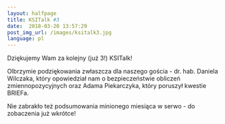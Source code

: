 ```yaml
---
layout:	halfpage
title: KSITalk #3
date:  2018-03-20 13:57:29
post_img_url: /images/ksitalk3.jpg
language: pl
---
```


Dziękujemy Wam za kolejny (już 3!) KSITalk! 

Olbrzymie podziękowania zwłaszcza dla naszego gościa - dr. hab. Daniela Wilczaka, który opowiedział nam o bezpieczeństwie obliczeń zmiennopozycyjnych oraz Adama Piekarczyka, który poruszył kwestie BRIEFa. 


Nie zabrakło też podsumowania minionego miesiąca w serwo - do zobaczenia już wkrótce!